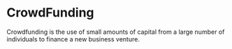 # CrowdFunding
Crowdfunding is the use of small amounts of capital from a large number of individuals to finance a new business venture.
